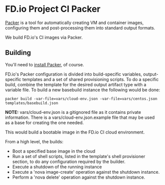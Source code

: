 # FD.io Project CI Packer

[Packer][1] is a tool for automatically creating VM and container images,
configuring them and post-processing them into standard output formats.

We build FD.io's CI images via Packer.

## Building

You'll need to [install Packer][2], of course.

FD.io's Packer configuration is divided into build-specific variables,
output-specific templates and a set of shared provisioning scripts. To do a
specific build, combine the template for the desired output artifact type with
a variable file. To build a new basebuild instance the following would be done:

```
packer build -var-file=vars/cloud-env.json -var-file=vars/centos.json templates/basebuild.json
```

**NOTE:** vars/cloud-env.json is a gitignored file as it contains private
information. There is a vars/cloud-env.json.example file that may be used as a
base for creating the one needed.

This would build a bootable image in the FD.io CI cloud environment.

From a high level, the builds:

* Boot a specified base image in the cloud
* Run a set of shell scripts, listed in the template's shell provisioner
  section, to do any configuration required by the builder.
* Execute a shutdown of the running instance
* Execute a 'nova image-create' operation against the shutdown instance.
* Perform a 'nova delete' operation against the shutdown instance.

[1]: https://www.packer.io/
[2]: https://www.packer.io/intro/getting-started/setup.html
